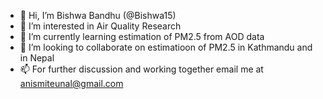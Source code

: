 - 👋 Hi, I’m Bishwa Bandhu (@Bishwa15) 
- 👀 I’m interested in Air Quality Research
- 🌱 I’m currently learning estimation of PM2.5 from AOD data
- 💞️ I’m looking to collaborate on estimatioon of PM2.5 in Kathmandu and in Nepal
- 📫 For further discussion and working together email me at anismiteunal@gmail.com 

<!---
Bishwa15/Bishwa15 is a ✨ special ✨ repository because its `README.md` (this file) appears on your GitHub profile.
You can click the Preview link to take a look at your changes.
--->
